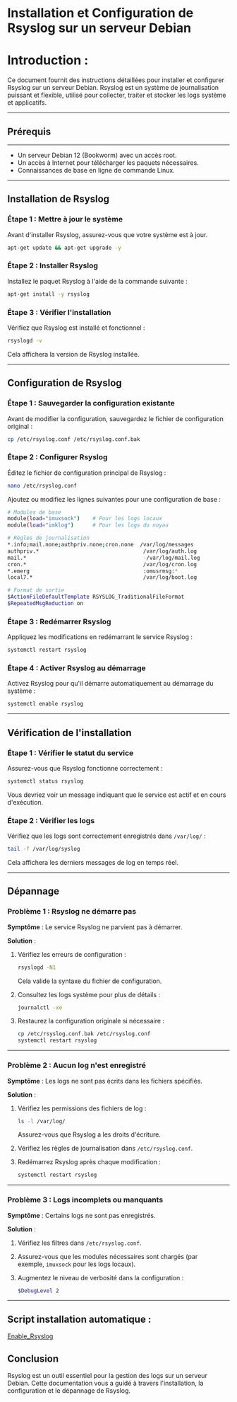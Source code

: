 # Installation et Configuration de Rsyslog sur un serveur Debian

# Introduction :

Ce document fournit des instructions détaillées pour installer et configurer Rsyslog sur un serveur Debian. Rsyslog est un système de journalisation puissant et flexible, utilisé pour collecter, traiter et stocker les logs système et applicatifs.

---

## Prérequis

---

- Un serveur Debian 12 (Bookworm) avec un accès root.
- Un accès à Internet pour télécharger les paquets nécessaires.
- Connaissances de base en ligne de commande Linux.

---

## Installation de Rsyslog

### Étape 1 : Mettre à jour le système

Avant d'installer Rsyslog, assurez-vous que votre système est à jour.

```bash
apt-get update && apt-get upgrade -y
```

### Étape 2 : Installer Rsyslog

Installez le paquet Rsyslog à l'aide de la commande suivante :

```bash
apt-get install -y rsyslog
```

### Étape 3 : Vérifier l'installation

Vérifiez que Rsyslog est installé et fonctionnel :

```bash
rsyslogd -v
```

Cela affichera la version de Rsyslog installée.

---

## Configuration de Rsyslog

### Étape 1 : Sauvegarder la configuration existante

Avant de modifier la configuration, sauvegardez le fichier de configuration original :

```bash
cp /etc/rsyslog.conf /etc/rsyslog.conf.bak
```

### Étape 2 : Configurer Rsyslog

Éditez le fichier de configuration principal de Rsyslog :

```bash
nano /etc/rsyslog.conf
```

Ajoutez ou modifiez les lignes suivantes pour une configuration de base :

```bash
# Modules de base
module(load="imuxsock")    # Pour les logs locaux
module(load="imklog")      # Pour les logs du noyau

# Règles de journalisation
*.info;mail.none;authpriv.none;cron.none  /var/log/messages
authpriv.*                                 /var/log/auth.log
mail.*                                     -/var/log/mail.log
cron.*                                     /var/log/cron.log
*.emerg                                    :omusrmsg:*
local7.*                                   /var/log/boot.log

# Format de sortie
$ActionFileDefaultTemplate RSYSLOG_TraditionalFileFormat
$RepeatedMsgReduction on
```

### Étape 3 : Redémarrer Rsyslog

Appliquez les modifications en redémarrant le service Rsyslog :

```bash
systemctl restart rsyslog
```

### Étape 4 : Activer Rsyslog au démarrage

Activez Rsyslog pour qu'il démarre automatiquement au démarrage du système :

```bash
systemctl enable rsyslog
```

---

## Vérification de l'installation

### Étape 1 : Vérifier le statut du service

Assurez-vous que Rsyslog fonctionne correctement :

```bash
systemctl status rsyslog
```

Vous devriez voir un message indiquant que le service est actif et en cours d'exécution.

### Étape 2 : Vérifier les logs

Vérifiez que les logs sont correctement enregistrés dans `/var/log/` :

```bash
tail -f /var/log/syslog
```

Cela affichera les derniers messages de log en temps réel.

---

## Dépannage

### Problème 1 : Rsyslog ne démarre pas

**Symptôme** : Le service Rsyslog ne parvient pas à démarrer.

**Solution** :

1. Vérifiez les erreurs de configuration :
    
    ```bash
    rsyslogd -N1
    ```
    
    Cela valide la syntaxe du fichier de configuration.
    
2. Consultez les logs système pour plus de détails :
    
    ```bash
    journalctl -xe
    ```
    
3. Restaurez la configuration originale si nécessaire :
    
    ```bash
    cp /etc/rsyslog.conf.bak /etc/rsyslog.conf
    systemctl restart rsyslog
    ```
    

---

### Problème 2 : Aucun log n'est enregistré

**Symptôme** : Les logs ne sont pas écrits dans les fichiers spécifiés.

**Solution** :

1. Vérifiez les permissions des fichiers de log :
    
    ```bash
    ls -l /var/log/
    ```
    
    Assurez-vous que Rsyslog a les droits d'écriture.
    
2. Vérifiez les règles de journalisation dans `/etc/rsyslog.conf`.
3. Redémarrez Rsyslog après chaque modification :
    
    ```bash
    systemctl restart rsyslog
    ```
    

---

### Problème 3 : Logs incomplets ou manquants

**Symptôme** : Certains logs ne sont pas enregistrés.

**Solution** :

1. Vérifiez les filtres dans `/etc/rsyslog.conf`.
2. Assurez-vous que les modules nécessaires sont chargés (par exemple, `imuxsock` pour les logs locaux).
3. Augmentez le niveau de verbosité dans la configuration :
    
    ```bash
    $DebugLevel 2
    ```
    

---

## Script installation automatique :

[Enable_Rsyslog](https://www.notion.so/Enable_Rsyslog-1910828b9942805183c9e8ba675516f3?pvs=21) 

## Conclusion

Rsyslog est un outil essentiel pour la gestion des logs sur un serveur Debian. Cette documentation vous a guidé à travers l'installation, la configuration et le dépannage de Rsyslog.
